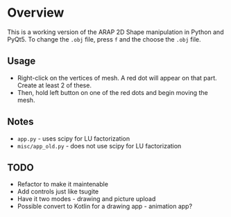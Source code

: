 # Overview

This is a working version of the ARAP 2D Shape manipulation in Python and PyQt5. 
To change the `.obj` file, press `f` and the choose the `.obj` file. 

## Usage

* Right-click on the vertices of mesh. A red dot will appear on that part. Create at least 2 of these.
* Then, hold left button on one of the red dots and begin moving the mesh.


## Notes

* `app.py` - uses scipy for LU factorization
* `misc/app_old.py` - does not use scipy for LU factorization


## TODO

* Refactor to make it maintenable
* Add controls just like tsugite
* Have it two modes - drawing and picture upload
* Possible convert to Kotlin for a drawing app - animation app?